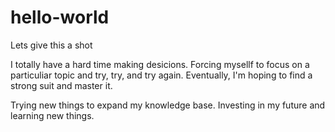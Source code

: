 # hello-world
Lets give this a shot

I totally have a hard time making desicions. Forcing mysellf to focus on a particuliar topic and try, try, and try again.
Eventually, I'm hoping to find a strong suit and master it.

Trying new things to expand my knowledge base. Investing in my future and learning new things. 
